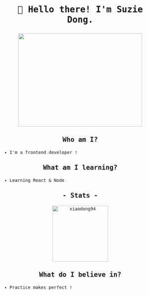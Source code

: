 <!-- ### Hi there 👋
 🌱 Hello there! I'm Suzie Dong.Glad to see you here~
<img align="right" src="https://github-readme-stats.vercel.app/api?username=xiaodong94&show_icons=true&icon_color=CE1D2D&text_color=718096&bg_color=ffffff&hide_title=true" /> -->
<!--
**xiaodong94/xiaodong94** is a ✨ _special_ ✨ repository because its `README.md` (this file) appears on your GitHub profile.

Here are some ideas to get you started:

- 🔭 I’m currently working on ...
- 🌱 I’m currently learning ...
- 👯 I’m looking to collaborate on ...
- 🤔 I’m looking for help with ...
- 💬 Ask me about ...
- 📫 How to reach me: ...
- 😄 Pronouns: ...
- ⚡ Fun fact: ...
-->
<samp>

# <p align="center"><samp>  🌱 Hello there! I'm Suzie Dong. </samp></p>

<p align="center"><img width=400 height=300 src="assets/zdf.gif" /></p>

## <p align="center">Who am I?</p>

- I'm a frontend developer !

## <samp><p align="center">What am I learning?</p></samp>

- Learning React & Node

  </samp>

## <p align="center"> - Stats - </p>

  <p align="center"><img height="180em" src="https://streak-stats.demolab.com?user=xiaodong94&theme=radical&hide_border=true&border_radius=4.7&ring=6DDD35" alt="xiaodong94" /></p>



</a>

<samp>


## <p align="center">What do I believe in?</p>
  - Practice makes perfect !


